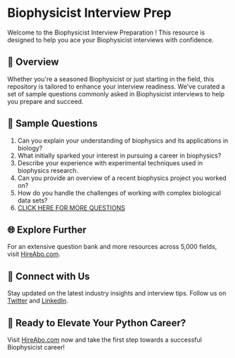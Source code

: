 # Biophysicist Interview Prep

Welcome to the Biophysicist Interview Preparation ! This resource is designed to help you ace your Biophysicist interviews with confidence.

## 🚀 Overview

Whether you're a seasoned Biophysicist or just starting in the field, this repository is tailored to enhance your interview readiness. We've curated a set of sample questions commonly asked in Biophysicist interviews to help you prepare and succeed.

## 📝 Sample Questions

1. Can you explain your understanding of biophysics and its applications in biology?
2. What initially sparked your interest in pursuing a career in biophysics?
3. Describe your experience with experimental techniques used in biophysics research.
4. Can you provide an overview of a recent biophysics project you worked on?
5. How do you handle the challenges of working with complex biological data sets?
6. [CLICK HERE FOR MORE QUESTIONS](https://hireabo.com/job/5_1_16/Biophysicist)

## 🌐 Explore Further

For an extensive question bank and more resources across 5,000 fields, visit [HireAbo.com](https://www.hireabo.com).

## 📱 Connect with Us

Stay updated on the latest industry insights and interview tips. Follow us on [Twitter](https://twitter.com/hireabo) and [LinkedIn](https://www.linkedin.com/in/hire-abo-3609972a8/).

## 🚀 Ready to Elevate Your Python Career?

Visit [HireAbo.com](https://www.hireabo.com) now and take the first step towards a successful Biophysicist career!